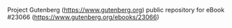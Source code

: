Project Gutenberg (https://www.gutenberg.org) public repository for eBook #23066 (https://www.gutenberg.org/ebooks/23066)
